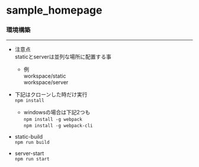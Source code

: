 # sample_homepage

### 環境構築
---
- 注意点  
staticとserverは並列な場所に配置する事  
  - 例  
  workspace/static  
  workspace/server
- 下記はクローンした時だけ実行  
```npm install```
  - windowsの場合は下記2つも  
```npm install -g webpack```  
```npm install -g webpack-cli```  

- static-build  
```npm run build```  
- server-start  
```npm run start```